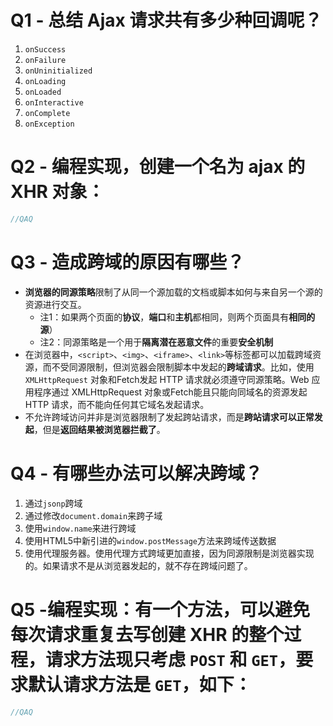 # Q1 - 总结 Ajax 请求共有多少种回调呢？

1. `onSuccess`
2. `onFailure`
3. `onUninitialized`
4. `onLoading`
5. `onLoaded`
6. `onInteractive`
7. `onComplete`
8. `onException`

# Q2 - 编程实现，创建一个名为 ajax 的 XHR 对象： 

```javascript
//QAQ
```

# Q3 - 造成跨域的原因有哪些？

* **浏览器的同源策略**限制了从同一个源加载的文档或脚本如何与来自另一个源的资源进行交互。
  * 注1：如果两个页面的**协议**，**端口**和**主机**都相同，则两个页面具有**相同的源**）
  * 注2：同源策略是一个用于**隔离潜在恶意文件**的重要**安全机制**
* 在浏览器中，`<script>`、`<img>`、`<iframe>`、`<link>`等标签都可以加载跨域资源，而不受同源限制，但浏览器会限制脚本中发起的**跨域请求**。比如，使用`XMLHttpRequest` 对象和Fetch发起 HTTP 请求就必须遵守同源策略。Web 应用程序通过 XMLHttpRequest 对象或Fetch能且只能向同域名的资源发起 HTTP 请求，而不能向任何其它域名发起请求。
* 不允许跨域访问并非是浏览器限制了发起跨站请求，而是**跨站请求可以正常发起**，但是**返回结果被浏览器拦截了**。

# Q4 - 有哪些办法可以解决跨域？

1. 通过`jsonp`跨域
2. 通过修改`document.domain`来跨子域
3. 使用`window.name`来进行跨域
4. 使用HTML5中新引进的`window.postMessage`方法来跨域传送数据
5. 使用代理服务器。使用代理方式跨域更加直接，因为同源限制是浏览器实现的。如果请求不是从浏览器发起的，就不存在跨域问题了。

# Q5 -编程实现：有一个方法，可以避免每次请求重复去写创建 XHR 的整个过程，请求方法现只考虑 `POST` 和 `GET`，要求默认请求方法是 `GET`，如下：

```javascript
//QAQ
```

